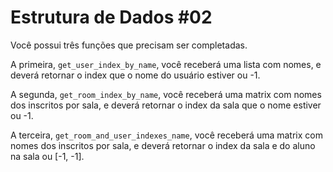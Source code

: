 # Estrutura de Dados #02

Você possui três funções que precisam ser completadas.

A primeira, `get_user_index_by_name`, você receberá uma lista com nomes, e deverá retornar o index que o nome do usuário estiver ou -1.

A segunda, `get_room_index_by_name`, você receberá uma matrix com nomes dos inscritos por sala, e deverá retornar o index da sala que o nome estiver ou -1.

A terceira, `get_room_and_user_indexes_name`, você receberá uma matrix com nomes dos inscritos por sala, e deverá retornar o index da sala e do aluno na sala ou [-1, -1].

